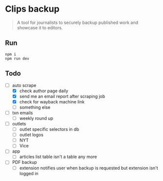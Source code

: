 # Clips backup

> A tool for journalists to securely backup published work and showcase it to editors.

## Run

```
npm i
npm run dev
```
## Todo

- [ ] auto scrape
  - [x] check author page daily
  - [x] send me an email report after scraping job
  - [x] check for wayback machine link
  - [ ] something else
- [ ] txn emails
  - [ ] weekly round up
- [ ] outlets
  - [ ] outlet specific selectors in db
  - [ ] outlet logos
  - [ ] NYT
  - [ ] Vice
- [ ] app
  - [ ] articles list table isn't a table any more
- [ ] PDF backup
  - [ ] extension notifies user when backup is requested but extension isn't logged in